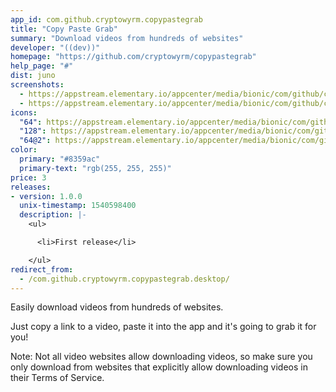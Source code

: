```yaml
---
app_id: com.github.cryptowyrm.copypastegrab
title: "Copy Paste Grab"
summary: "Download videos from hundreds of websites"
developer: "((dev))"
homepage: "https://github.com/cryptowyrm/copypastegrab"
help_page: "#"
dist: juno
screenshots:
  - https://appstream.elementary.io/appcenter/media/bionic/com/github/cryptowyrm.copypastegrab/BC81BEAA21EAEB18F882B63A1E729F7C/screenshots/image-1_orig.png
  - https://appstream.elementary.io/appcenter/media/bionic/com/github/cryptowyrm.copypastegrab/BC81BEAA21EAEB18F882B63A1E729F7C/screenshots/image-2_orig.png
icons:
  "64": https://appstream.elementary.io/appcenter/media/bionic/com/github/cryptowyrm.copypastegrab/BC81BEAA21EAEB18F882B63A1E729F7C/icons/64x64/com.github.cryptowyrm.copypastegrab_com.github.cryptowyrm.copypastegrab.png
  "128": https://appstream.elementary.io/appcenter/media/bionic/com/github/cryptowyrm.copypastegrab/BC81BEAA21EAEB18F882B63A1E729F7C/icons/128x128/com.github.cryptowyrm.copypastegrab_com.github.cryptowyrm.copypastegrab.png
  "64@2": https://appstream.elementary.io/appcenter/media/bionic/com/github/cryptowyrm.copypastegrab/BC81BEAA21EAEB18F882B63A1E729F7C/icons/64x64@2/com.github.cryptowyrm.copypastegrab_com.github.cryptowyrm.copypastegrab.png
color:
  primary: "#8359ac"
  primary-text: "rgb(255, 255, 255)"
price: 3
releases:
- version: 1.0.0
  unix-timestamp: 1540598400
  description: |-
    <ul>

      <li>First release</li>

    </ul>
redirect_from:
  - /com.github.cryptowyrm.copypastegrab.desktop/
---
```


<p>Easily download videos from hundreds of websites.</p>
<p>Just copy a link to a video, paste it into the app and it&apos;s going to grab it for you!</p>
<p>Note: Not all video websites allow downloading videos, so make sure you only download from websites that explicitly allow downloading videos in their Terms of Service.</p>